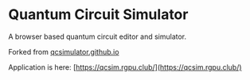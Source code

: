 # Quantum Circuit Simulator

A browser based quantum circuit editor and simulator.

Forked from [qcsimulator.github.io](https://github.com/qcsimulator/qcsimulator.github.io/)

Application is here: [https://qcsim.rgpu.club/](https://qcsim.rgpu.club/)
